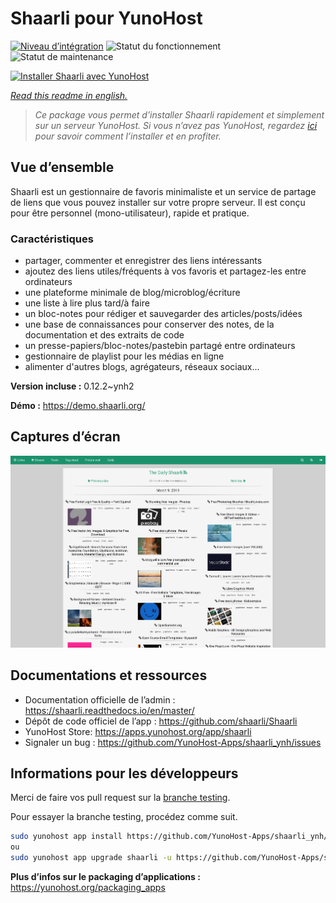 <!--
N.B.: This README was automatically generated by https://github.com/YunoHost/apps/tree/master/tools/README-generator
It shall NOT be edited by hand.
-->

# Shaarli pour YunoHost

[![Niveau d’intégration](https://dash.yunohost.org/integration/shaarli.svg)](https://dash.yunohost.org/appci/app/shaarli) ![Statut du fonctionnement](https://ci-apps.yunohost.org/ci/badges/shaarli.status.svg) ![Statut de maintenance](https://ci-apps.yunohost.org/ci/badges/shaarli.maintain.svg)

[![Installer Shaarli avec YunoHost](https://install-app.yunohost.org/install-with-yunohost.svg)](https://install-app.yunohost.org/?app=shaarli)

*[Read this readme in english.](./README.md)*

> *Ce package vous permet d’installer Shaarli rapidement et simplement sur un serveur YunoHost.
Si vous n’avez pas YunoHost, regardez [ici](https://yunohost.org/#/install) pour savoir comment l’installer et en profiter.*

## Vue d’ensemble

Shaarli est un gestionnaire de favoris minimaliste et un service de partage de liens que vous pouvez installer sur votre propre serveur. Il est conçu pour être personnel (mono-utilisateur), rapide et pratique.

### Caractéristiques

- partager, commenter et enregistrer des liens intéressants
- ajoutez des liens utiles/fréquents à vos favoris et partagez-les entre ordinateurs
- une plateforme minimale de blog/microblog/écriture
- une liste à lire plus tard/à faire
- un bloc-notes pour rédiger et sauvegarder des articles/posts/idées
- une base de connaissances pour conserver des notes, de la documentation et des extraits de code
- un presse-papiers/bloc-notes/pastebin partagé entre ordinateurs
- gestionnaire de playlist pour les médias en ligne
- alimenter d'autres blogs, agrégateurs, réseaux sociaux...


**Version incluse :** 0.12.2~ynh2

**Démo :** https://demo.shaarli.org/

## Captures d’écran

![Capture d’écran de Shaarli](./doc/screenshots/27wYsbC.png)

## Documentations et ressources

* Documentation officielle de l’admin : <https://shaarli.readthedocs.io/en/master/>
* Dépôt de code officiel de l’app : <https://github.com/shaarli/Shaarli>
* YunoHost Store: <https://apps.yunohost.org/app/shaarli>
* Signaler un bug : <https://github.com/YunoHost-Apps/shaarli_ynh/issues>

## Informations pour les développeurs

Merci de faire vos pull request sur la [branche testing](https://github.com/YunoHost-Apps/shaarli_ynh/tree/testing).

Pour essayer la branche testing, procédez comme suit.

``` bash
sudo yunohost app install https://github.com/YunoHost-Apps/shaarli_ynh/tree/testing --debug
ou
sudo yunohost app upgrade shaarli -u https://github.com/YunoHost-Apps/shaarli_ynh/tree/testing --debug
```

**Plus d’infos sur le packaging d’applications :** <https://yunohost.org/packaging_apps>